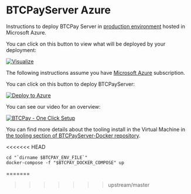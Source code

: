 # BTCPayServer Azure

Instructions to deploy BTCPay Server in [production environment](https://github.com/btcpayserver/btcpayserver-docker/tree/master/Production) hosted in Microsoft Azure.

You can click on this button to view what will be deployed by your deployment:

[![Visualize](http://armviz.io/visualizebutton.png)](http://armviz.io/#?load=https%3A%2F%2Fraw.githubusercontent.com%2Fbtcpayserver%2Fbtcpayserver-azure%2Fmaster%2Fazuredeploy.json)

The following instructions assume you have [Microsoft Azure](https://azure.microsoft.com/) subscription.

You can click on this button to deploy BTCPayServer:

[![Deploy to Azure](https://azuredeploy.net/deploybutton.svg)](https://portal.azure.com/#create/Microsoft.Template/uri/https%3A%2F%2Fraw.githubusercontent.com%2FEskyee%2Fbtcpayserver-azure%2Fmaster%2Fazuredeploy.json)

You can see our video for an overview:

[![BTCPay - One Click Setup](http://img.youtube.com/vi/Bxs95BdEMHY/mqdefault.jpg)](http://www.youtube.com/watch?v=Bxs95BdEMHY "BTCPay - One Click Setup")

You can find more details about the tooling install in the Virtual Machine in [the tooling section of BTCPayServer-Docker repository](https://github.com/btcpayserver/btcpayserver-docker/blob/master/README.md#tooling).

<<<<<<< HEAD
```
cd "`dirname $BTCPAY_ENV_FILE`"
docker-compose -f "$BTCPAY_DOCKER_COMPOSE" up
```
=======
>>>>>>> upstream/master
